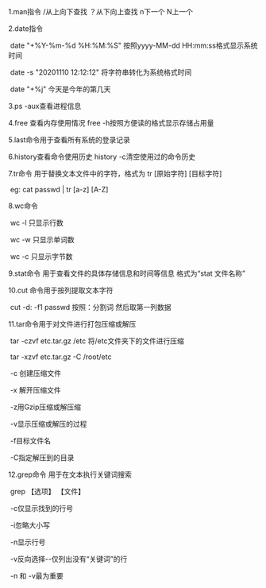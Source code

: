 1.man指令 /从上向下查找  ？从下向上查找  n下一个  N上一个

2.date指令 

​	date "+%Y-%m-%d %H:%M:%S" 按照yyyy-MM-dd HH:mm:ss格式显示系统时间

​	date -s "20201110 12:12:12" 将字符串转化为系统格式时间

​	date "+%j" 今天是今年的第几天

3.ps -aux查看进程信息

4.free  查看内存使用情况    free -h按照方便读的格式显示存储占用量

5.last命令用于查看所有系统的登录记录

6.history查看命令使用历史  history -c清空使用过的命令历史



7.tr命令 用于替换文本文件中的字符，格式为 tr [原始字符] [目标字符]

​	eg: cat passwd | tr [a-z] [A-Z]

8.wc命令 

​	wc -l 只显示行数

​	wc -w 只显示单词数

​	wc -c 只显示字节数

9.stat命令 用于查看文件的具体存储信息和时间等信息 格式为“stat 文件名称”

10.cut  命令用于按列提取文本字符 

​	cut -d: -f1 passwd    按照：分割词  然后取第一列数据

11.tar命令用于对文件进行打包压缩或解压

​	tar -czvf etc.tar.gz /etc  将/etc文件夹下的文件进行压缩

​	tar -xzvf etc.tar.gz -C /root/etc

​	-c 创建压缩文件

​	-x 解开压缩文件

​	-z用Gzip压缩或解压缩

​	-v显示压缩或解压的过程

​	-f目标文件名

​	-C指定解压到的目录

12.grep命令 用于在文本执行关键词搜索

​	grep 【选项】 【文件】

​	-c仅显示找到的行号

​	-i忽略大小写

​	-n显示行号

​	-v反向选择--仅列出没有“关键词”的行

​	-n 和 -v最为重要